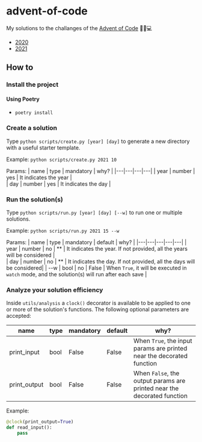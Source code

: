# advent-of-code
My solutions to the challanges of the [Advent of Code](https://adventofcode.com) 🎅🎄💻
- [2020](https://adventofcode.com/2020)
- [2021](https://adventofcode.com/2021)

## How to

### Install the project

#### Using Poetry
- `poetry install`

### Create a solution
Type `python scripts/create.py [year] [day]` to generate a new directory with a useful starter template.

Example: `python scripts/create.py 2021 10`

Params:
| name | type | mandatory | why? | 
|---|---|---|---|
| year | number | yes | It indicates the year |  
| day | number | yes | It indicates the day | 


### Run the solution(s)
Type `python scripts/run.py [year] [day] [--w]` to run one or multiple solutions.

Example: `python scripts/run.py 2021 15 --w`

Params:
| name | type | mandatory | default | why? | 
|---|---|---|---|---|
| year | number | no | ** | It indicates the year. If not provided, all the years will be considered |  
| day | number | no | ** | It indicates the day. If not provided, all the days will be considered| 
| --w | bool | no | False | When `True`, it will be executed in `watch` mode, and the solution(s) will run after each save | 

### Analyze your solution efficiency
Inside `utils/analysis` a `clock()` decorator is available to be applied to one or more of the solution's functions. The following optional parameters are accepted:

| name | type | mandatory | default | why? | 
|---|---|---|---|--|
| print_input | bool | False | False | When `True`, the input params are printed near the decorated function |  
| print_output | bool | False | False | When `False`, the output params are printed near the decorated function | 
  
Example:
```python
@clock(print_output=True)
def read_input():
    pass
```
